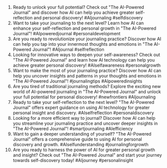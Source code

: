 1. Ready to unlock your full potential? Check out "The AI-Powered Journal" and discover how AI can help you achieve greater self-reflection and personal discovery! #AIjournaling #selfdiscovery
2. Want to take your journaling to the next level? Learn how AI can enhance your self-reflection and personal growth in "The AI-Powered Journal"! #AIpoweredjournal #personaldevelopment
3. Are you ready to revolutionize your journaling practice? Discover how AI can help you tap into your innermost thoughts and emotions in "The AI-Powered Journal"! #AIjournal #selfreflection
4. Looking for innovative ways to deepen your self-awareness? Check out "The AI-Powered Journal" and learn how AI technology can help you achieve greater personal discovery! #AIselfawareness #personalgrowth
5. Want to make the most of your journaling practice? Discover how AI can help you uncover insights and patterns in your thoughts and emotions in "The AI-Powered Journal"! #journalingtips #AIpoweredinsights
6. Are you tired of traditional journaling methods? Explore the exciting new world of AI-powered journaling in "The AI-Powered Journal" and unlock your full potential for personal discovery! #newfrontiers #AIjournaling
7. Ready to take your self-reflection to the next level? "The AI-Powered Journal" offers expert guidance on using AI technology for greater personal insight and discovery. #AIselfreflection #personaldiscovery
8. Looking for a more efficient way to journal? Discover how AI can help you streamline your journaling practice and uncover deeper insights in "The AI-Powered Journal"! #smartjournaling #AIefficiency
9. Want to gain a deeper understanding of yourself? "The AI-Powered Journal" offers a comprehensive guide to using AI for personal discovery and growth. #AIselfunderstanding #journalingforgrowth
10. Are you ready to harness the power of AI for greater personal growth and insight? Check out "The AI-Powered Journal" and start your journey towards self-discovery today! #AIjourney #personalinsight
